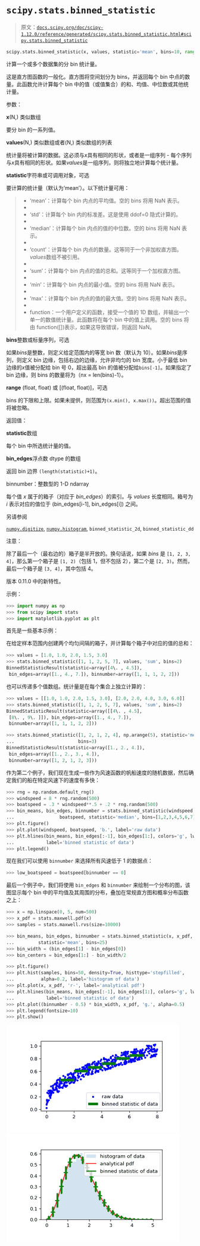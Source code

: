 # `scipy.stats.binned_statistic`

> 原文：[`docs.scipy.org/doc/scipy-1.12.0/reference/generated/scipy.stats.binned_statistic.html#scipy.stats.binned_statistic`](https://docs.scipy.org/doc/scipy-1.12.0/reference/generated/scipy.stats.binned_statistic.html#scipy.stats.binned_statistic)

```py
scipy.stats.binned_statistic(x, values, statistic='mean', bins=10, range=None)
```

计算一个或多个数据集的分 bin 统计量。

这是直方图函数的一般化。直方图将空间划分为 bins，并返回每个 bin 中点的数量。此函数允许计算每个 bin 中的值（或值集合）的和、均值、中位数或其他统计量。

参数：

**x**(N,) 类似数组

要分 bin 的一系列值。

**values**(N,) 类似数组或者(N,) 类似数组的列表

统计量将被计算的数据。这必须与*x*具有相同的形状，或者是一组序列 - 每个序列与*x*具有相同的形状。如果*values*是一组序列，则将独立地计算每个统计量。

**statistic**字符串或可调用对象，可选

要计算的统计量（默认为‘mean’）。以下统计量可用：

> +   ‘mean’：计算每个 bin 内点的平均值。空的 bins 将用 NaN 表示。
> +   
> +   ‘std’：计算每个 bin 内的标准差。这是使用 ddof=0 隐式计算的。
> +   
> +   ‘median’：计算每个 bin 内点的值的中位数。空的 bins 将用 NaN 表示。
> +   
> +   ‘count’：计算每个 bin 内点的数量。这等同于一个非加权直方图。*values*数组不被引用。
> +   
> +   ‘sum’：计算每个 bin 内点的值的总和。这等同于一个加权直方图。
> +   
> +   ‘min’：计算每个 bin 内点的最小值。空的 bins 将用 NaN 表示。
> +   
> +   ‘max’：计算每个 bin 内点的值的最大值。空的 bins 将用 NaN 表示。
> +   
> +   function：一个用户定义的函数，接受一个值的 1D 数组，并输出一个单一的数值统计量。此函数将在每个 bin 中的值上调用。空的 bins 将由 function([])表示，如果这导致错误，则返回 NaN。

**bins**整数或标量序列，可选

如果*bins*是整数，则定义给定范围内的等宽 bin 数（默认为 10）。如果*bins*是序列，则定义 bin 边缘，包括右边的边缘，允许非均匀的 bin 宽度。小于最低 bin 边缘的*x*值被分配给 bin 号 0，超出最高 bin 的值被分配给`bins[-1]`。如果指定了 bin 边缘，则 bins 的数量将为（nx = len(bins)-1）。

**range** (float, float) 或 [(float, float)]，可选

bins 的下限和上限。如果未提供，则范围为`(x.min(), x.max())`。超出范围的值将被忽略。

返回值：

**statistic**数组

每个 bin 中所选统计量的值。

**bin_edges**浮点数 dtype 的数组

返回 bin 边界 `(length(statistic)+1)`。

binnumber：整数型的 1-D ndarray

每个值 *x* 属于的箱子（对应于 *bin_edges*）的索引。与 *values* 长度相同。箱号为 *i* 表示对应的值位于 (bin_edges[i-1], bin_edges[i]) 之间。

另请参阅

[`numpy.digitize`](https://numpy.org/devdocs/reference/generated/numpy.digitize.html#numpy.digitize "(在 NumPy v2.0.dev0 中)"), [`numpy.histogram`](https://numpy.org/devdocs/reference/generated/numpy.histogram.html#numpy.histogram "(在 NumPy v2.0.dev0 中)"), `binned_statistic_2d`, `binned_statistic_dd`

注意：

除了最后一个（最右边的）箱子是半开放的。换句话说，如果 *bins* 是 `[1, 2, 3, 4]`，那么第一个箱子是 `[1, 2)`（包括 1，但不包括 2），第二个是 `[2, 3)`。然而，最后一个箱子是 `[3, 4]`，其中包括 4。

版本 0.11.0 中的新特性。

示例：

```py
>>> import numpy as np
>>> from scipy import stats
>>> import matplotlib.pyplot as plt 
```

首先是一些基本示例：

在给定样本范围内创建两个均匀间隔的箱子，并计算每个箱子中对应的值的总和：

```py
>>> values = [1.0, 1.0, 2.0, 1.5, 3.0]
>>> stats.binned_statistic([1, 1, 2, 5, 7], values, 'sum', bins=2)
BinnedStatisticResult(statistic=array([4\. , 4.5]),
 bin_edges=array([1., 4., 7.]), binnumber=array([1, 1, 1, 2, 2])) 
```

也可以传递多个值数组。统计量是在每个集合上独立计算的：

```py
>>> values = [[1.0, 1.0, 2.0, 1.5, 3.0], [2.0, 2.0, 4.0, 3.0, 6.0]]
>>> stats.binned_statistic([1, 1, 2, 5, 7], values, 'sum', bins=2)
BinnedStatisticResult(statistic=array([[4\. , 4.5],
 [8\. , 9\. ]]), bin_edges=array([1., 4., 7.]),
 binnumber=array([1, 1, 1, 2, 2])) 
```

```py
>>> stats.binned_statistic([1, 2, 1, 2, 4], np.arange(5), statistic='mean',
...                        bins=3)
BinnedStatisticResult(statistic=array([1., 2., 4.]),
 bin_edges=array([1., 2., 3., 4.]),
 binnumber=array([1, 2, 1, 2, 3])) 
```

作为第二个例子，我们现在生成一些作为风速函数的帆船速度的随机数据，然后确定我们的船在特定风速下的速度有多快：

```py
>>> rng = np.random.default_rng()
>>> windspeed = 8 * rng.random(500)
>>> boatspeed = .3 * windspeed**.5 + .2 * rng.random(500)
>>> bin_means, bin_edges, binnumber = stats.binned_statistic(windspeed,
...                 boatspeed, statistic='median', bins=[1,2,3,4,5,6,7])
>>> plt.figure()
>>> plt.plot(windspeed, boatspeed, 'b.', label='raw data')
>>> plt.hlines(bin_means, bin_edges[:-1], bin_edges[1:], colors='g', lw=5,
...            label='binned statistic of data')
>>> plt.legend() 
```

现在我们可以使用 `binnumber` 来选择所有风速低于 1 的数据点：

```py
>>> low_boatspeed = boatspeed[binnumber == 0] 
```

最后一个例子中，我们将使用 `bin_edges` 和 `binnumber` 来绘制一个分布的图，该图显示每个 bin 中的平均值及其周围的分布，叠加在常规直方图和概率分布函数之上：

```py
>>> x = np.linspace(0, 5, num=500)
>>> x_pdf = stats.maxwell.pdf(x)
>>> samples = stats.maxwell.rvs(size=10000) 
```

```py
>>> bin_means, bin_edges, binnumber = stats.binned_statistic(x, x_pdf,
...         statistic='mean', bins=25)
>>> bin_width = (bin_edges[1] - bin_edges[0])
>>> bin_centers = bin_edges[1:] - bin_width/2 
```

```py
>>> plt.figure()
>>> plt.hist(samples, bins=50, density=True, histtype='stepfilled',
...          alpha=0.2, label='histogram of data')
>>> plt.plot(x, x_pdf, 'r-', label='analytical pdf')
>>> plt.hlines(bin_means, bin_edges[:-1], bin_edges[1:], colors='g', lw=2,
...            label='binned statistic of data')
>>> plt.plot((binnumber - 0.5) * bin_width, x_pdf, 'g.', alpha=0.5)
>>> plt.legend(fontsize=10)
>>> plt.show() 
```

![../../_images/scipy-stats-binned_statistic-1_00.png](img/7868d8a22e71db4e4f958db5edeeda1c.png)![../../_images/scipy-stats-binned_statistic-1_01.png](img/427c7247ee4d2b418c66c59f2e94600e.png)

